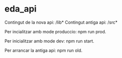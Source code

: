 # eda_api

Contingut de la nova api: /lib*
Contingut antiga api: /src*

Per incialitzar amb mode produccio: npm run prod.

Per inicialitzar amb mode dev: npm run start.

Per arrancar la antiga api: npm run old.